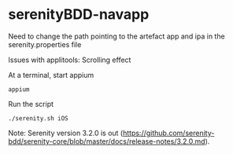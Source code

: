 # serenityBDD-navapp

Need to change the path pointing to the artefact app and ipa in the serenity.properties file

Issues with applitools:
Scrolling effect


At a terminal, start appium
```
appium 
```

Run the script
```
./serenity.sh iOS
```

Note:
Serenity version 3.2.0 is out (https://github.com/serenity-bdd/serenity-core/blob/master/docs/release-notes/3.2.0.md).